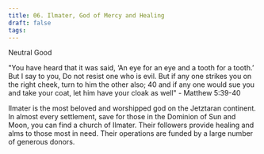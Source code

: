 ```yaml
---
title: 06. Ilmater, God of Mercy and Healing
draft: false
tags:
---
```

Neutral Good

"You have heard that it was said, ‘An eye for an eye and a tooth for a tooth.’ But I say to you, Do not resist one who is evil. But if any one strikes you on the right cheek, turn to him the other also; 40 and if any one would sue you and take your coat, let him have your cloak as well" - Matthew 5:39-40

Ilmater is the most beloved and worshipped god on the Jetztaran continent. In almost every settlement, save for those in the Dominion of Sun and Moon, you can find a church of Ilmater. Their followers provide healing and alms to those most in need. Their operations are funded by a large number of generous donors. 